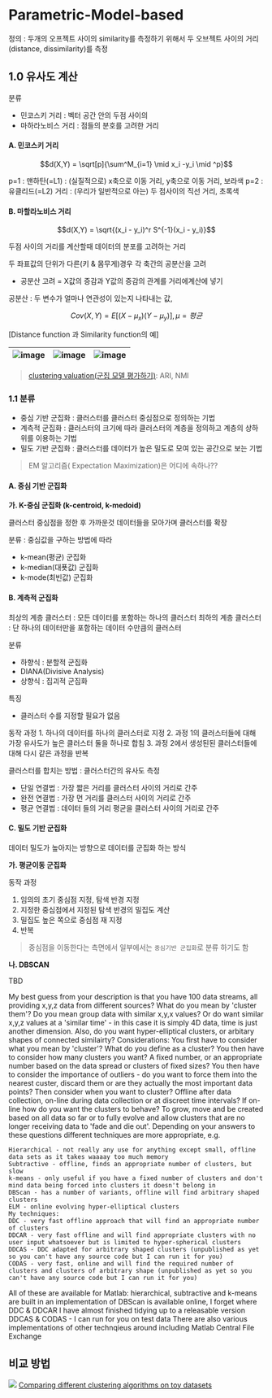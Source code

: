 # Parametric-Model-based

정의 : 두개의 오프젝트 사이의 similarity를 측정하기 위해서 두 오브젝트 사이의 거리\(distance, dissimilarity\)를 측정

## 

## 1.0 유사도 계산

분류

* 민코스키 거리 : 벡터 공간 안의 두점 사이의
* 마하라노비스 거리 : 점들의 분호를 고려한 거리

#### A. 민코스키 거리

$$d(X,Y) = \sqrt[p]{\sum^M_{i=1} \mid x_i -y_i \mid ^p}$$

p=1 : 맨하탄\(=L1\) : \(실질적으로\) x축으로 이동 거리, y축으로 이동 거리, 보라색 p=2 : 유클리드\(=L2\) 거리 : \(우리가 일반적으로 아는\) 두 점사이의 직선 거리, 초록색

#### B. 마할라노비스 거리

$$d(X,Y) = \sqrt{(x_i - y_i)^r S^{-1}(x_i - y_i)}$$

두점 사이의 거리를 계산할때 데이터의 분포를 고려하는 거리

두 좌표값의 단위가 다른\(키 & 몸무게\)경우 각 축간의 공분산을 고려

* 공분산 고려 = X값의 증감과 Y값의 증감의 관계를 거리에계산에 넣기

공분산 : 두 변수가 얼마나 연관성이 있는지 나타내는 값,

$$Cov(X,Y) = E \left[(X-\mu_x)(Y-\mu_y) \right] , \mu = 평균$$

\[Distance function 과 Similarity function의 예\]

| ![image](https://user-images.githubusercontent.com/17797922/40976309-9a69c00c-6882-11e8-8dd3-bc4b3846834f.png) | ![image](https://user-images.githubusercontent.com/17797922/40976327-aedac18a-6882-11e8-8f83-6690531e52cd.png) | ![image](https://user-images.githubusercontent.com/17797922/40978071-87854ef2-6887-11e8-9785-27911ef9936e.png) |
| :--- | :--- | :--- |


> [clustering valuation\(군집 모델 평가하기\)](http://woolulu.tistory.com/50): ARI, NMI

### 1.1 분류

* 중심 기반 군집화 : 클러스터를 클러스터 중심점으로 정의하는 기법
* 계측적 군집화 : 클러스터의 크기에 따라 클러스터의 계층을 정의하고 계층의 상하위를 이용하는 기법
* 밀도 기반 군집화 : 클러스터를 데이터가 높은 밀도로 모여 있는 공간으로 보는 기법

> EM 알고리즘\( Expectation Maximization\)은 어디에 속하나??

#### A. 중심 기반 군집화

**가. K-중심 군집화 \(k-centroid, k-medoid\)**

클러스터 중심점을 정한 후 가까운것 데이터들을 모아가며 클러스터를 확장

분류 : 중심값을 구하는 방법에 따라

* k-mean\(평균\) 군집화
* k-median\(대푯값\) 군집화
* k-mode\(최빈값\) 군집화

#### B. 계측적 군집화

최상의 계층 클러스터 : 모든 데이터를 포함하는 하나의 클러스터 최하의 계층 클러스터 : 단 하나의 데이터만을 포함하는 데이터 수만큼의 클러스터

분류

* 하향식 : 분할적 군집화
* DIANA\(Divisive Analysis\)
* 상향식 : 집괴적 군집화

특징

* 클러스터 수를 지정할 필요가 없음

동작 과정 1. 하나의 데이터를 하나의 클러스터로 지정 2. 과정 1의 클러스터들에 대해 가장 유사도가 높은 클러스터 둘을 하나로 합침 3. 과정 2에서 생성된된 클러스터들에 대해 다시 같은 과정을 반복

클러스터를 합치는 방법 : 클러스터간의 유사도 측정

* 단일 연결법 : 가장 짧은 거리를 클러스터 사이의 거리로 간주
* 완전 연결법 : 가장 먼 거리를 클러스터 사이의 거리로 간주
* 평균 연결법 : 데이터 들의 거리 평균을 클러스터 사이의 거리로 간주

#### C. 밀도 기반 군집화

데이터 밀도가 높아지는 방향으로 데이터를 군집화 하는 방식

**가. 평균이동 군집화**

동작 과정

1. 임의의 초기 중심점 지정, 탐색 반경 지정
2. 지정한 중심점에서 지정된 탐색 반경의 밀집도 계산
3. 밀집도 높은 쪽으로 중심점 재 지정
4. 반복

> 중심점을 이동한다는 측면에서 일부에서는 `중심기반 군집화`로 분류 하기도 함

**나. DBSCAN**

TBD

My best guess from your description is that you have 100 data streams, all providing x,y,z data from different sources? What do you mean by 'cluster them'? Do you mean group data with similar x,y,x values? Or do want similar x,y,z values at a 'similar time' - in this case it is simply 4D data, time is just another dimension. Also, do you want hyper-elliptical clusters, or arbitary shapes of connected similairty? Considerations: You first have to consider what you mean by 'cluster'? What do you define as a cluster? You then have to consider how many clusters you want? A fixed number, or an appropriate number based on the data spread or clusters of fixed sizes? You then have to consider the importance of outliers - do you want to force them into the nearest custer, discard them or are they actually the most important data points? Then consider when you want to cluster? Offline after data collection, on-line during data collection or at discreet time intervals? If on-line how do you want the clusters to behave? To grow, move and be created based on all data so far or to fully evolve and allow clusters that are no longer receiving data to 'fade and die out'. Depending on your answers to these questions different techniques are more appropriate, e.g.

```text
Hierarchical - not really any use for anything except small, offline data sets as it takes waaaay too much memory
Subtractive - offline, finds an appropriate number of clusters, but slow
k-means - only useful if you have a fixed number of clusters and don't mind data being forced into clusters it doesn't belong in
DBScan - has a number of variants, offline will find arbitrary shaped clusters
ELM - online evolving hyper-elliptical clusters
My techniques:
DDC - very fast offline approach that will find an appropriate number of clusters
DDCAR - very fast offline and will find appropriate clusters with no user input whatsoever but is limited to hyper-spherical clusters
DDCAS - DDC adapted for arbitrary shaped clusters (unpublished as yet so you can't have any source code but I can run it for you)
CODAS - very fast, online and will find the required number of clusters and clusters of arbitrary shape (unpublished as yet so you can't have any source code but I can run it for you)
```

All of these are available for Matlab: hierarchical, subtractive and k-means are built in an implementation of DBScan is available online, I forget where DDC & DDCAR I have almost finished tidying up to a releasable version DDCAS & CODAS - I can run for you on test data There are also various implementations of other technqieus around including Matlab Central File Exchange

## 비교 방법

![](http://scikit-learn.org/stable/_images/sphx_glr_plot_cluster_comparison_001.png) [Comparing different clustering algorithms on toy datasets](http://scikit-learn.org/stable/auto_examples/cluster/plot_cluster_comparison.html#sphx-glr-auto-examples-cluster-plot-cluster-comparison-py)

